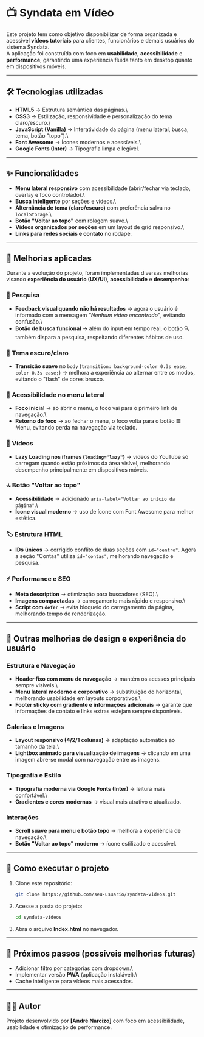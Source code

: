 # 📺 Syndata em Vídeo

Este projeto tem como objetivo disponibilizar de forma organizada e
acessível **vídeos tutoriais** para clientes, funcionários e demais
usuários do sistema Syndata.\
A aplicação foi construída com foco em **usabilidade**,
**acessibilidade** e **performance**, garantindo uma experiência fluida
tanto em desktop quanto em dispositivos móveis.

------------------------------------------------------------------------

## 🛠️ Tecnologias utilizadas

-   **HTML5** → Estrutura semântica das páginas.\
-   **CSS3** → Estilização, responsividade e personalização do tema
    claro/escuro.\
-   **JavaScript (Vanilla)** → Interatividade da página (menu lateral,
    busca, tema, botão "topo").\
-   **Font Awesome** → Ícones modernos e acessíveis.\
-   **Google Fonts (Inter)** → Tipografia limpa e legível.

------------------------------------------------------------------------

## ✨ Funcionalidades

-   **Menu lateral responsivo** com acessibilidade (abrir/fechar via
    teclado, overlay e foco controlado).\
-   **Busca inteligente** por seções e vídeos.\
-   **Alternância de tema (claro/escuro)** com preferência salva no
    `localStorage`.\
-   **Botão "Voltar ao topo"** com rolagem suave.\
-   **Vídeos organizados por seções** em um layout de grid responsivo.\
-   **Links para redes sociais e contato** no rodapé.

------------------------------------------------------------------------

## 🔧 Melhorias aplicadas

Durante a evolução do projeto, foram implementadas diversas melhorias
visando **experiência do usuário (UX/UI)**, **acessibilidade** e
**desempenho**:

### 🔎 Pesquisa

-   **Feedback visual quando não há resultados** → agora o usuário é
    informado com a mensagem *"Nenhum vídeo encontrado"*, evitando
    confusão.\
-   **Botão de busca funcional** → além do input em tempo real, o botão
    🔍 também dispara a pesquisa, respeitando diferentes hábitos de uso.

### 🎨 Tema escuro/claro

-   **Transição suave** no `body`
    (`transition: background-color 0.3s ease, color 0.3s ease;`) →
    melhora a experiência ao alternar entre os modos, evitando o "flash"
    de cores brusco.

### 📱 Acessibilidade no menu lateral

-   **Foco inicial** → ao abrir o menu, o foco vai para o primeiro link
    de navegação.\
-   **Retorno do foco** → ao fechar o menu, o foco volta para o botão ☰
    Menu, evitando perda na navegação via teclado.

### 🎥 Vídeos

-   **Lazy Loading nos iframes (`loading="lazy"`)** → vídeos do YouTube
    só carregam quando estão próximos da área visível, melhorando
    desempenho principalmente em dispositivos móveis.

### 🔝 Botão "Voltar ao topo"

-   **Acessibilidade** → adicionado
    `aria-label="Voltar ao início da página"`.\
-   **Ícone visual moderno** → uso de ícone com Font Awesome para melhor
    estética.

### 🏷️ Estrutura HTML

-   **IDs únicos** → corrigido conflito de duas seções com
    `id="centro"`. Agora a seção "Contas" utiliza `id="contas"`,
    melhorando navegação e pesquisa.

### ⚡ Performance e SEO

-   **Meta description** → otimização para buscadores (SEO).\
-   **Imagens compactadas** → carregamento mais rápido e responsivo.\
-   **Script com `defer`** → evita bloqueio do carregamento da página,
    melhorando tempo de renderização.

------------------------------------------------------------------------

## 🎨 Outras melhorias de design e experiência do usuário

### Estrutura e Navegação

-   **Header fixo com menu de navegação** → mantém os acessos principais
    sempre visíveis.\
-   **Menu lateral moderno e corporativo** → substituição do horizontal,
    melhorando usabilidade em layouts corporativos.\
-   **Footer sticky com gradiente e informações adicionais** → garante
    que informações de contato e links extras estejam sempre
    disponíveis.

### Galerias e Imagens

-   **Layout responsivo (4/2/1 colunas)** → adaptação automática ao
    tamanho da tela.\
-   **Lightbox animado para visualização de imagens** → clicando em uma
    imagem abre-se modal com navegação entre as imagens.

### Tipografia e Estilo

-   **Tipografia moderna via Google Fonts (Inter)** → leitura mais
    confortável.\
-   **Gradientes e cores modernas** → visual mais atrativo e atualizado.

### Interações

-   **Scroll suave para menu e botão topo** → melhora a experiência de
    navegação.\
-   **Botão "Voltar ao topo" moderno** → ícone estilizado e acessível.

------------------------------------------------------------------------

## 🚀 Como executar o projeto

1.  Clone este repositório:

    ``` bash
    git clone https://github.com/seu-usuario/syndata-videos.git
    ```

2.  Acesse a pasta do projeto:

    ``` bash
    cd syndata-videos
    ```

3.  Abra o arquivo **Index.html** no navegador.

------------------------------------------------------------------------

## 📌 Próximos passos (possíveis melhorias futuras)

-   Adicionar filtro por categorias com dropdown.\
-   Implementar versão **PWA** (aplicação instalável).\
-   Cache inteligente para vídeos mais acessados.

------------------------------------------------------------------------

## 👨‍💻 Autor

Projeto desenvolvido por **\[André Narcizo\]** com foco em acessibilidade,
usabilidade e otimização de performance.
